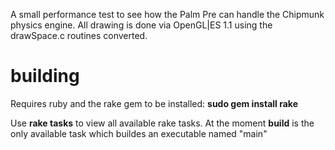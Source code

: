 A small performance test to see how the Palm Pre can handle the Chipmunk physics engine.  All drawing is done via OpenGL|ES 1.1 using the drawSpace.c routines converted.
# building
Requires ruby and the rake gem to be installed:
**sudo gem install rake**

Use **rake tasks** to view all available rake tasks.  At the moment **build** is the only available task which buildes an executable named "main"
